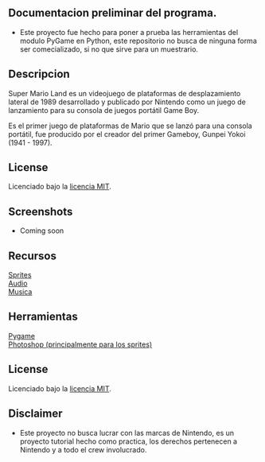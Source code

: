 ## Documentacion preliminar del programa.

- Este proyecto fue hecho para poner a prueba las herramientas del modulo PyGame en Python, este repositorio no busca de ninguna forma ser comecializado, si no que sirve para un muestrario.

## Descripcion

Super Mario Land es un videojuego de plataformas de desplazamiento lateral de 1989 desarrollado y publicado por Nintendo como un juego de lanzamiento para su consola de juegos portátil Game Boy.

Es el primer juego de plataformas de Mario que se lanzó para una consola portátil, fue producido por el creador del primer Gameboy, Gunpei Yokoi (1941 - 1997).

## License

Licenciado bajo la [licencia MIT](https://opensource.org/licenses/MIT).

## Screenshots

- Coming soon

## Recursos

[Sprites](https://www.spriters-resource.com/game_boy_gbc/sml/)
<br>
[Audio](https://www.sounds-resource.com/game_boy_gbc/supermarioland/sound/42550/)
<br>
[Musica](https://downloads.khinsider.com/game-soundtracks/album/super-mario-land-gameboy-rip)
<br>

## Herramientas

[Pygame](https://www.pygame.org/news)
<br>
[Photoshop (principalmente para los sprites)](https://www.adobe.com/products/photoshop.html)

## License

Licenciado bajo la [licencia MIT](https://opensource.org/licenses/MIT).

## Disclaimer

- Este proyecto no busca lucrar con las marcas de Nintendo, es un proyecto tutorial hecho como practica, los derechos pertenecen a Nintendo y a todo el crew involucrado.

